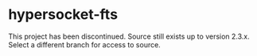 # hypersocket-fts

This project has been discontinued. Source still exists up to version 2.3.x. Select a different branch
for access to source.

